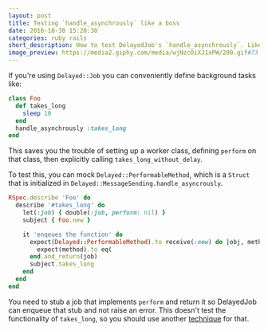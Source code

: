 ```yaml
---
layout: post
title: Testing `handle_asynchrously` like a boss
date: 2016-10-30 15:20:30
categories: ruby rails
short_description: How to test DelayedJob's `handle_asynchrously`. Like a boss.
image_preview: https://media2.giphy.com/media/wjNzcOiXJ1xPW/200.gif#73
---
```


If you're using `Delayed::Job` you can conveniently define background tasks like:

```ruby
class Foo
  def takes_long
    sleep 10
  end
  handle_asynchrously :takes_long
end
```

This saves you the trouble of setting up a worker class, defining `perform` on that class, then explicitly
calling `takes_long_without_delay`.

To test this, you can mock `Delayed::PerformableMethod`, which is a `Struct` that is initialized in
`Delayed::MessageSending.handle_asyncrously`.

```ruby
RSpec.describe 'Foo' do
  describe '#takes_long' do
    let(:job) { double(:job, perform: nil) }
    subject { Foo.new }

    it 'enqeues the function' do
      expect(Delayed::PerformableMethod).to receive(:new) do |obj, method, _args|
        expect(method).to eq(
      end.and_return(job)
      subject.takes_long
    end
  end
end
```

You need to stub a job that implements `perform` and return it so DelayedJob can enqueue that stub
and not raise an error. This doesn't test the functionality of `takes_long`, so you should use
another [technique](http://code.dblock.org/2015/11/02/how-to-test-delayed-jobs.html) for that.
